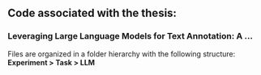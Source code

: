 ## Code associated with the thesis:

### Leveraging Large Language Models for Text Annotation: A ...

Files are organized in a folder hierarchy with the following structure:
**Experiment > Task > LLM**

